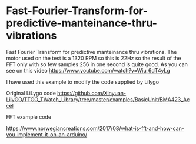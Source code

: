 # Fast-Fourier-Transform-for-predictive-manteinance-thru-vibrations
Fast Fourier Transform for predictive manteinance thru vibrations.
The motor used on the test is a 1320 RPM so this is 22Hz so the result of the FFT only with so few samples 256 in one second is quite good.
As you can see on this video
https://www.youtube.com/watch?v=Wiu_6dT4yLg

I have used this example to modify the code supplied by Lilygo

Original LiLygo code
https://github.com/Xinyuan-LilyGO/TTGO_TWatch_Library/tree/master/examples/BasicUnit/BMA423_Accel

FFT example code

https://www.norwegiancreations.com/2017/08/what-is-fft-and-how-can-you-implement-it-on-an-arduino/

